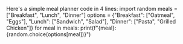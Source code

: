 Here's a simple meal planner code in 4 lines:
import random
meals = ["Breakfast", "Lunch", "Dinner"]
options = {"Breakfast": ["Oatmeal", "Eggs"], "Lunch": ["Sandwich", "Salad"], "Dinner": ["Pasta", "Grilled Chicken"]}
for meal in meals: print(f"{meal}: {random.choice(options[meal])}")